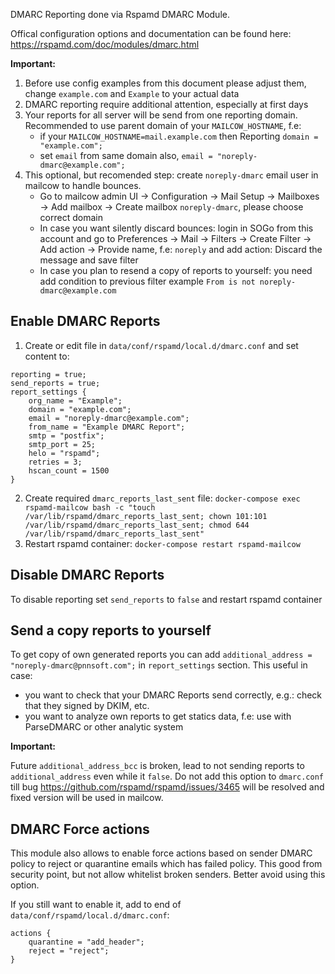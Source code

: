 DMARC Reporting done via Rspamd DMARC Module.

Offical configuration options and documentation can be found here: https://rspamd.com/doc/modules/dmarc.html

**Important:**
1. Before use config examples from this document please adjust them, change `example.com` and `Example` to your actual data
2. DMARC reporting require additional attention, especially at first days
3. Your reports for all server will be send from one reporting domain. Recommended to use parent domain of your `MAILCOW_HOSTNAME`, f.e:
    - if your `MAILCOW_HOSTNAME=mail.example.com` then Reporting `domain = "example.com";`
    - set `email` from same domain also, `email = "noreply-dmarc@example.com";`
4. This optional, but recomended step: create `noreply-dmarc` email user in mailcow to handle bounces.
    - Go to mailcow admin UI → Configuration → Mail Setup → Mailboxes → Add mailbox → Create mailbox `noreply-dmarc`, please choose correct domain
    - In case you want silently discard bounces: login in SOGo from this account and go to Preferences → Mail → Filters → Create Filter → Add action → Provide name, f.e: `noreply` and add action: Discard the message and save filter
    - In case you plan to resend a copy of reports to yourself: you need add condition to previous filter example `From is not noreply-dmarc@example.com`

## Enable DMARC Reports
1. Create or edit file in `data/conf/rspamd/local.d/dmarc.conf` and set content to:
```
reporting = true;
send_reports = true;
report_settings {
    org_name = "Example";
    domain = "example.com";
    email = "noreply-dmarc@example.com";
    from_name = "Example DMARC Report";
    smtp = "postfix";
    smtp_port = 25;
    helo = "rspamd";
    retries = 3;
    hscan_count = 1500
}
```
2. Create required `dmarc_reports_last_sent` file:
`docker-compose exec rspamd-mailcow bash -c "touch /var/lib/rspamd/dmarc_reports_last_sent; chown 101:101 /var/lib/rspamd/dmarc_reports_last_sent; chmod 644 /var/lib/rspamd/dmarc_reports_last_sent"`
3. Restart rspamd container:
`docker-compose restart rspamd-mailcow`

## Disable DMARC Reports
To disable reporting set `send_reports` to `false` and restart rspamd container

## Send a copy reports to yourself
To get copy of own generated reports you can add `additional_address = "noreply-dmarc@pnnsoft.com";` in `report_settings` section.
This useful in case:
- you want to check that your DMARC Reports send correctly, e.g.: check that they signed by DKIM, etc.
- you want to analyze own reports to get statics data, f.e: use with ParseDMARC or other analytic system

**Important:**

Future `additional_address_bcc` is broken, lead to not sending reports to `additional_address` even while it `false`.
Do not add this option to `dmarc.conf` till bug https://github.com/rspamd/rspamd/issues/3465 will be resolved and fixed version will be used in mailcow.

## DMARC Force actions 
This module also allows to enable force actions based on sender DMARC policy to reject or quarantine emails which has failed policy.
This good from security point, but not allow whitelist broken senders. Better avoid using this option.

If you still want to enable it, add to end of `data/conf/rspamd/local.d/dmarc.conf`:
```
actions {
    quarantine = "add_header";
    reject = "reject";
}
```
